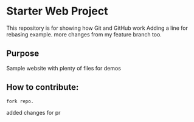 # Starter Web Project

This repository is for showing how Git and GitHub work
Adding a line for rebasing example.
more changes from my feature branch too.
## Purpose

Sample website with plenty of files for demos

## How to contribute:
	fork repo.

added changes for pr
